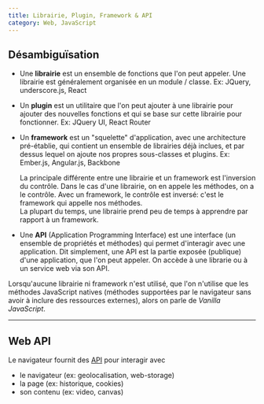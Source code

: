 ```yaml
---
title: Librairie, Plugin, Framework & API
category: Web, JavaScript
---
```


## Désambiguïsation

* Une **librairie** est un ensemble de fonctions que l'on peut appeler. Une librairie est généralement organisée en un module / classe. Ex: JQuery, underscore.js, React

* Un **plugin** est un utilitaire que l'on peut ajouter à une librairie pour ajouter des nouvelles fonctions et qui se base sur cette librairie pour fonctionner. Ex: JQuery UI, React Router

* Un **framework** est un "squelette" d'application, avec une architecture pré-établie, qui contient un ensemble de librairies déjà inclues, et par dessus lequel on ajoute nos propres sous-classes et plugins.
Ex: Ember.js, Angular.js, Backbone

  La principale différente entre une librairie et un framework est l'inversion du contrôle. Dans le cas d'une librairie, on en appele les méthodes, on a le contrôle. Avec un framework, le contrôle est inversé: c'est le framework qui appelle nos méthodes.  
  La plupart du temps, une librairie prend peu de temps à apprendre par rapport à un framework.

* Une **API** (Application Programming Interface) est une interface (un ensemble de propriétés et méthodes) qui permet d'interagir avec une application. Dit simplement, une API est la partie exposée (publique) d'une application, que l'on peut appeler. On accède à une librarie ou à un service web via son API.

Lorsqu'aucune librairie ni framework n'est utilisé, que l'on n'utilise que les méthodes JavaScript natives (méthodes supportées par le navigateur sans avoir à inclure des ressources externes), alors on parle de *Vanilla JavaScript*.

---

## Web API

Le navigateur fournit des [API](https://developer.mozilla.org/fr/docs/Web/API) pour interagir avec
* le navigateur (ex: geolocalisation, web-storage)
* la page (ex: historique, cookies)
* son contenu (ex: video, canvas)
